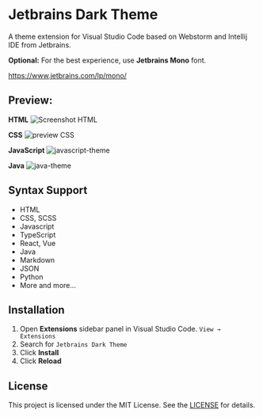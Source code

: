 # Jetbrains Dark Theme

A theme extension for Visual Studio Code based on Webstorm and Intellij IDE from Jetbrains.

**Optional:** For the best experience, use **Jetbrains Mono** font.

https://www.jetbrains.com/lp/mono/

## Preview:

**HTML**
![Screenshot HTML](https://user-images.githubusercontent.com/65825731/185721377-2df67475-9ff8-48dd-aeac-da0d3cb9e353.jpg)

**CSS**
![preview CSS](https://user-images.githubusercontent.com/65825731/185721435-e80e1a5b-9535-476c-82ed-4a03109f2d62.jpg)

**JavaScript**
![javascript-theme](https://user-images.githubusercontent.com/65825731/186238315-353f3f02-9f1f-41fa-b4a2-af4ef21a312d.jpg)

**Java**
![java-theme](https://user-images.githubusercontent.com/65825731/186238358-eb6ac1cd-95e8-419b-8f2b-12b9d5b80bd8.jpg)

## Syntax Support

- HTML
- CSS, SCSS
- Javascript
- TypeScript
- React, Vue
- Java
- Markdown
- JSON
- Python
- More and more...

## Installation

1. Open **Extensions** sidebar panel in Visual Studio Code. `View → Extensions`
1. Search for `Jetbrains Dark Theme`
1. Click **Install**
1. Click **Reload**

## License

This project is licensed under the MIT License. See the [LICENSE](https://github.com/mobalic/jetbrains-dark-theme/blob/main/LICENSE.txt) for details.
